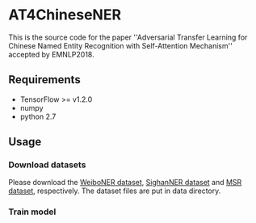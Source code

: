 # AT4ChineseNER
This is the source code for the paper ''Adversarial Transfer Learning for Chinese Named Entity Recognition with Self-Attention Mechanism'' accepted by EMNLP2018.
## Requirements
  * TensorFlow >= v1.2.0
  * numpy
  * python 2.7
## Usage
### Download datasets
Please download the [WeiboNER dataset](https://github.com/hltcoe/golden-horse/tree/master/data), [SighanNER dataset](http://sighan.cs.uchicago.edu/bakeoff2006/) and [MSR dataset](http://sighan.cs.uchicago.edu/bakeoff2005/), respectively. The dataset files are put in data directory.
### Train model
